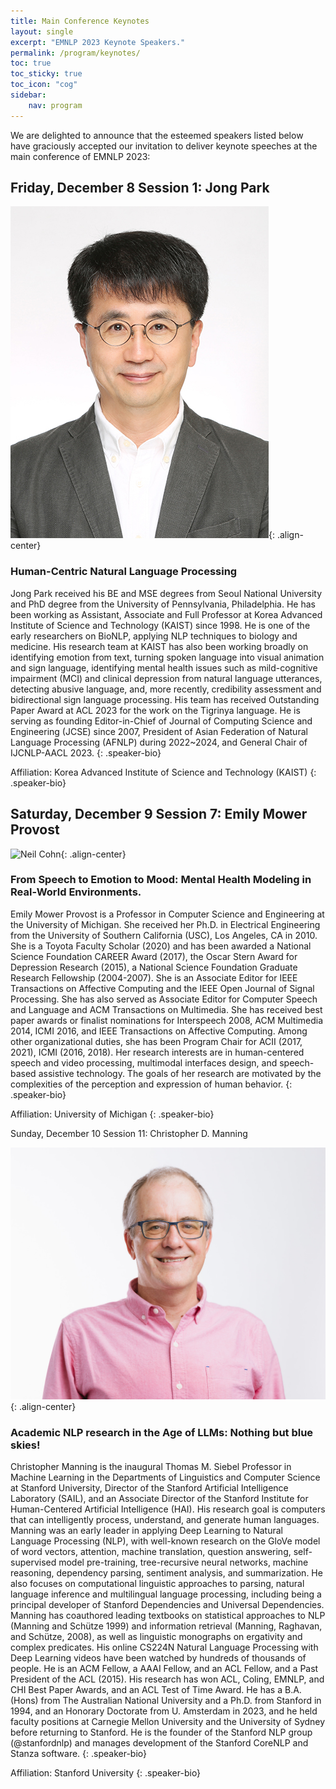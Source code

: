 ```yaml
---
title: Main Conference Keynotes 
layout: single
excerpt: "EMNLP 2023 Keynote Speakers."
permalink: /program/keynotes/
toc: true
toc_sticky: true
toc_icon: "cog"
sidebar: 
    nav: program
---
```


We are delighted to announce that the esteemed speakers listed below have graciously accepted our invitation to deliver keynote speeches at the main conference of EMNLP 2023:

<style>
p.speaker-bio { font-style: italic; font-size: 80%; }
</style>

<!-- ### Humans Learn From Task Descriptions and So Should Our Models
*Main Conference Keynote<br>Monday, June 7, 08:00--09:00 PDT*

Joint work with Timo Schick and Sahana Udupa

Task descriptions are ubiquitous in human learning.  They are usually accompanied by a few examples, but there is little human learning that is based on examples only. In contrast, the typical learning setup for NLP tasks lacks task descriptions and is supervised with 100s or 1000s of examples.

We introduce Pattern-Exploiting Training (PET), an approach to learning that mimicks human learning in that it leverages task descriptions in few-shot settings.  PET is built on top
of a pretrained language model that "understands" the task description, especially after finetuning, resulting in excellent performance compared to other few-shot methods. In particular, a model trained with PET outperforms GPT-3 even though it has 99.9% fewer parameters.

In the last part of the talk, I will show how bias in NLP models can be addressed using task descriptions. Instructing a model to reveal and reduce its biases is remarkably effective and may contribute in the future to a fairer and more inclusive NLP. -->

## Friday, December 8 Session 1: Jong Park

![Gary Marcus](/assets/images/keynotes/Jong_Park.jpg){: .align-center}


### Human-Centric Natural Language Processing



Jong Park received his BE and MSE degrees from Seoul National University and PhD degree from the University of Pennsylvania, Philadelphia. He has been working as Assistant, Associate and Full Professor at Korea Advanced Institute of Science and Technology (KAIST) since 1998. He is one of the early researchers on BioNLP, applying NLP techniques to biology and medicine. His research team at KAIST has also been working broadly on identifying emotion from text, turning spoken language into visual animation and sign language, identifying mental health issues such as mild-cognitive impairment (MCI) and clinical depression from natural language utterances, detecting abusive language, and, more recently, credibility assessment and bidirectional sign language processing. His team has received Outstanding Paper Award at ACL 2023 for the work on the Tigrinya language. He is serving as founding Editor-in-Chief of Journal of Computing Science and Engineering (JCSE) since 2007, President of Asian Federation of Natural Language Processing (AFNLP) during 2022~2024, and General Chair of IJCNLP-AACL 2023. 
{: .speaker-bio}

Affiliation: Korea Advanced Institute of Science and Technology (KAIST)
{: .speaker-bio}





## Saturday, December 9 Session 7: Emily Mower Provost

![Neil Cohn](/assets/images/keynotes/Emily_Provost.jpg){: .align-center}

### From Speech to Emotion to Mood: Mental Health Modeling in Real-World Environments.


Emily Mower Provost is a Professor in Computer Science and Engineering at the University of Michigan. She received her Ph.D. in Electrical Engineering from the University of Southern California (USC), Los Angeles, CA in 2010. She is a Toyota Faculty Scholar (2020) and has been awarded a National Science Foundation CAREER Award (2017), the Oscar Stern Award for Depression Research (2015), a National Science Foundation Graduate Research Fellowship (2004-2007).  She is an Associate Editor for IEEE Transactions on Affective Computing and the IEEE Open Journal of Signal Processing.  She has also served as Associate Editor for Computer Speech and Language and ACM Transactions on Multimedia.  She has received best paper awards or finalist nominations for Interspeech 2008, ACM Multimedia 2014, ICMI 2016, and IEEE Transactions on Affective Computing.  Among other organizational duties, she has been Program Chair for ACII (2017, 2021), ICMI (2016, 2018).  Her research interests are in human-centered speech and video processing, multimodal interfaces design, and speech-based assistive technology. The goals of her research are motivated by the complexities of the perception and expression of human behavior.
{: .speaker-bio}

Affiliation: University of Michigan
{: .speaker-bio}


Sunday, December 10 Session 11: Christopher D. Manning

![Mona Diab](/assets/images/keynotes/Christopher_Manning.jpg){: .align-center}

### Academic NLP research in the Age of LLMs: Nothing but blue skies!


Christopher Manning is the inaugural Thomas M. Siebel Professor in Machine Learning in the Departments of Linguistics and Computer Science at Stanford University, Director of the Stanford Artificial Intelligence Laboratory (SAIL), and an Associate Director of the Stanford Institute for Human-Centered Artificial Intelligence (HAI). His research goal is computers that can intelligently process, understand, and generate human languages. Manning was an early leader in applying Deep Learning to Natural Language Processing (NLP), with well-known research on the GloVe model of word vectors, attention, machine translation, question answering, self-supervised model pre-training, tree-recursive neural networks, machine reasoning, dependency parsing, sentiment analysis, and summarization. He also focuses on computational linguistic approaches to parsing, natural language inference and multilingual language processing, including being a principal developer of Stanford Dependencies and Universal Dependencies. Manning has coauthored leading textbooks on statistical approaches to NLP (Manning and Schütze 1999) and information retrieval (Manning, Raghavan, and Schütze, 2008), as well as linguistic monographs on ergativity and complex predicates. His online CS224N Natural Language Processing with Deep Learning videos have been watched by hundreds of thousands of people. He is an ACM Fellow, a AAAI Fellow, and an ACL Fellow, and a Past President of the ACL (2015). His research has won ACL, Coling, EMNLP, and CHI Best Paper Awards, and an ACL Test of Time Award. He has a B.A. (Hons) from The Australian National University and a Ph.D. from Stanford in 1994, and an Honorary Doctorate from U. Amsterdam in 2023, and he held faculty positions at Carnegie Mellon University and the University of Sydney before returning to Stanford. He is the founder of the Stanford NLP group (@stanfordnlp) and manages development of the Stanford CoreNLP and Stanza software.
{: .speaker-bio}

Affiliation: Stanford University
{: .speaker-bio}




<!--## Dhruv Batra

![Dhruv Batra](/assets/images/keynotes/Dhruv_Batra.jpg){: .align-center}

### From Disembodied to Embodied Multimodal Learning
*Main Conference Keynote<br>Monday, June 7, 16:00--17:00 PDT*

Embodied AI is the science and engineering of intelligent machines with a physical or virtual embodiment (e.g., robots and egocentric personal assistants). Imagine walking up to a home assistant robot and asking “Hey robot – can you go check if my laptop is on my desk? And if so, bring it to me”. Or asking an egocentric AI assistant (operating on your smart glasses): “Hey – where did I last see my keys?”. The embodiment hypothesis is the idea that “intelligence emerges in the interaction of an agent with an environment and as a result of sensorimotor activity”. In this talk, I will argue that we should take the embodiment hypothesis (and it implications) seriously. And I will weave through a line of work happening at my group at Georgia Tech and with collaborators at FAIR illustrating the shift from disembodied vision-and-language (multimodal) agents towards such embodied agents.

Dhruv Batra is an Associate Professor in the School of Interactive Computing at Georgia Tech and a Research Scientist at Facebook AI Research (FAIR). His research interests lie at the intersection of machine learning, computer vision, natural language processing, and AI. The long-term goal of his research is to develop agents that 'see' (or more generally perceive their environment through vision, audition, or other senses), 'talk' (i.e. hold a natural language dialog grounded in their environment), 'act' (e.g. navigate their environment and interact with it to accomplish goals), and 'reason' (i.e., consider the long-term consequences of their actions). He is a recipient of the Presidential Early Career Award for Scientists and Engineers (PECASE) 2019. ([Full Biography](https://www.cc.gatech.edu/~dbatra/files/bio.txt))
{: .speaker-bio}


## Shakir Mohamed

![Shakir Mohamed](/assets/images/keynotes/Shakir_Mohamed.jpg){: .align-center}

### Generating Reality: Technical and Social Explorations in Generative Machine Learning Research
*Main Conference Keynote<br>Tuesday, June 8, 08:00--09:00 PDT*

We are going to play with the meaning and implications of the word ‘generative’ in this talk. A generative approach to machine learning is now widely-established, and we now have techniques to generate, simulate, confabulate and fake all sorts of data we can find, natural language included. Using my own research, I’d like to review the statistical foundations of this generative approach and some of the questions that still seem open to us. Yet, no act of generation exists outside of the social world. So, I’d like to also explore how these technical questions are instead social questions. I’d again like to use my own experience to explore the sociotechnical theories that can direct us towards a more critical practice of machine learning. This leads to a generative field of machine learning that transforms criticism into productive alternatives: a field that continues to seek creative solutions for challenging problems, but is more deeply embedded, concerned and responsible for the new technological realities it seeks to generate.

Dr Shakir Mohamed works on technical and sociotechnical questions in machine learning research, aspiring to make contributions to machine learning principles, applied problems in healthcare and environment, and ethics and diversity. Shakir is a research scientist and lead at DeepMind in London, an Associate Fellow at the Leverhulme Centre for the Future of Intelligence, and a Honorary Professor of University College London. Shakir is also a founder and trustee of the Deep Learning Indaba, a grassroots organisation aiming to build pan-African capacity and leadership in AI. Shakir was the General Chair for the 2021 International conference on Learning Representations, and a member of the Royal Society's Diversity Committee.
{: .speaker-bio}


## Thamar Solorio

![Thamar Solorio](/assets/images/keynotes/Thamar_Solorio.jpg){: .align-center}

### Moving the needle in NLP technology for the processing of code-switched language
*Main Conference Keynote<br>Tuesday, June 8, 16:00--17:00 PDT*

Multilingual speakers are known to mix their languages when communicating with other multilingual speakers in what is called code-switching. While worldwide monolingual speakers are outnumbered by multilingual ones, most of the NLP technologies being developed nowadays target monolingual speakers of a handful of languages. This is also true of multilingual models that, although designed to process many languages, still assume a one language per input setting. These multilingual models have been shown to decrease performance when the input has code-switching in several tasks, including language identification, part of speech tagging, named entity recognition and machine translation.  In this talk, I will give an overview of recent work that aims to address the linguistic challenges that code-switching poses to state of the art models, where the goal is to leverage pretrained models from high resource languages. This code-switching research is part of my long term goal of increasing the coverage of human language abilities by NLP technologies, disrupting the status quo of non-equitable systems.

Thamar Solorio is an Associate Professor of the Department of Computer Science at the University of Houston (UH). She holds graduate degrees in Computer Science from the Instituto Nacional de Astrofísica, Óptica y Electrónica, in Puebla, Mexico. Her research interests include information extraction from social media data, enabling technology for code-switched data, stylistic modeling of text and more recently multimodal approaches to online content understanding. She is the director and founder of the Research in Text Understanding and Language Analysis Lab at UH. She is the recipient of an NSF CAREER award for her work on authorship attribution, and recipient of the 2014 Emerging Leader ABIE Award in Honor of Denice Denton. She is an elected board member of the North American Chapter of the Association of Computational Linguistics (2020-2021). Her research is currently funded by the National Science Foundation and ADOBE, and in the past she has received support from the Office of Naval Research and the Defense Advanced Research Projects Agency (DARPA).
{: .speaker-bio}


## Aya Soffer

![Aya Soffer](/assets/images/keynotes/Aya_Soffer.jpg){: .align-center}

### Project Debater - from grand challenge to business applications, behind the scenes and lessons learned
*Industry Track Keynote<br>Wednesday, June 9, 08:00--09:00 PDT*

Project Debater started as an IBM grand challenge idea in 2011, and eventually competed on stage with a world-renowned debater in 2019. The team has since been further developing the underlying technology, applying it to various business use cases, and is providing access to the underlying tech for non-commercial use. In this talk I will provide a behind the scenes perspective on developing such a project from an idea to a machine that can debate humans, highlight some of the technical innovations including the recent publication in Nature, and discuss various business applications of the technology and how it fits in the overall Language Strategy for IBM Research.

Dr. Aya Soffer is Vice President of AI Technologies for the IBM Research AI organization and the Director of the IBM Research - Haifa lab. Her Research focus is natural language understanding and conversational systems and their application in customer care and other enterprise applications. In this role Dr. Soffer is responsible for setting the strategy and working with IBM scientists around the world to shape their ideas into new AI technology, and with IBM’s product groups and customers to drive Research innovation into the market.  In her 20 years at IBM, Dr. Soffer has led several strategic initiatives that grew into successful IBM products and solutions in the Big Data and AI space including the original Watson system and more recently Project Debater. She has authored over 50 peer-reviewed papers and served as an invited speaker in numerous conferences.
{: .speaker-bio}


## Dan Weld

![Dan Weld](/assets/images/keynotes/Dan_Weld.jpg){: .align-center}

### Semantic Scholar - Advanced NLP to Accelerate Scientific Research
*Industry Track Keynote<br>Wednesday, June 9, 16:00--17:00 PDT*

Semantic Scholar (S2) is a 40 person effort at the Allen Institute for Artificial Intelligence that drives a website used by almost 100M people each year. Our mission is to accelerate the progress of scientific research with augmented intelligence - advanced tools that make it easier to find relevant research, digest it quickly, and make connections between different problems and approaches. This talk will survey some of the NLP advances underlying S2, from the identification of emerging scientific concepts to extreme abstractive summarization, full-document understanding, and fact checking.

Daniel S. Weld is Thomas J. Cable / WRF Professor in the Paul G. Allen School of Computer Science & Engineering, manages the Semantic Scholar research group at the Allen Institute of Artificial Intelligence, and is Venture Partner at the Madrona Venture Group.  After formative education at Phillips Academy, he received bachelor's degrees in both Computer Science and Biochemistry at Yale University in 1982. He landed a Ph.D. from the MIT Artificial Intelligence Lab in 1988, received a Presidential Young Investigator's award in 1989, an Office of Naval Research Young Investigator's award in 1990, was named AAAI Fellow in 1999 and deemed ACM Fellow in 2005. Dan was a founding editor for the Journal of AI Research, was area editor for the Journal of the ACM.  Dan has co-founded three companies, Netbot (sold to Excite), Adrelevance (sold to Media Metrix), and Nimble technology (sold to Actuate).
{: .speaker-bio}-->



